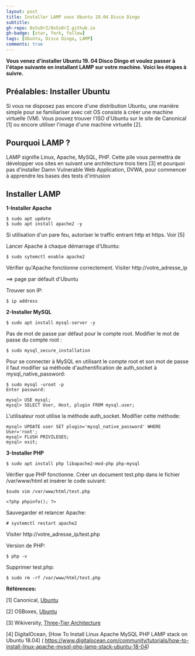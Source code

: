 ```yaml
---
layout: post
title: Installer LAMP sous Ubuntu 19.04 Disco Dingo
subtitle: 
gh-repo: 0xSs0rZ/0xSs0rZ.github.io
gh-badge: [star, fork, follow]
tags: [Ubuntu, Disco Dingo, LAMP]
comments: true
---
```


**Vous venez d'installer Ubuntu 19. 04 Disco Dingo et voulez passer à l'étape suivante en installant LAMP sur votre machine. Voici les étapes à suivre.**

## Préalables: Installer Ubuntu

Si vous ne disposez pas encore d'une distribution Ubuntu, une manière simple pour se familiariser avec cet OS consiste à créer une machine virtuelle (VM). Vous pouvez trouver l'ISO d'Ubuntu sur le site de Canonical [1] ou encore utiliser l'image d'une machine virtuelle [2].

## Pourquoi LAMP ?

LAMP signifie Linux, Apache, MySQL, PHP. Cette pile vous permettra de développer vos sites en suivant une architecture trois tiers [3] et pourquoi pas d'installer Damn Vulnerable Web Application, DVWA, pour commencer à apprendre les bases des tests d'intrusion

## Installer LAMP

**1-Installer Apache**

~~~
$ sudo apt update
$ sudo apt install apache2 -y
~~~

Si utilisation d'un pare feu, autoriser le traffic entrant http et https. Voir [5]

Lancer Apache à chaque démarrage d'Ubuntu:

~~~
$ sudo sytemctl enable apache2
~~~

Vérifier qu'Apache fonctionne correctement. Visiter http://votre_adresse_ip   

==> page par défault d'Ubuntu

Trouver son IP:

~~~
$ ip address
~~~

**2-Installer MySQL**

~~~
$ sudo apt install mysql-server -y 
~~~

Pas de mot de passe par défaut pour le compte root. Modifier le mot de passe du compte root :

~~~
$ sudo mysql_secure_installation
~~~

Pour se connecter à MySQL en utilisant le compte root et son mot de passe il faut modifier sa méthode d'authentification de auth_socket à mysql_native_password:

~~~
$ sudo mysql -uroot -p
Enter password: 

mysql> USE mysql; 
mysql> SELECT User, Host, plugin FROM mysql.user; 
~~~

L'utilisateur root utilise la méthode auth_socket. Modifier cette méthode: 

~~~
mysql> UPDATE user SET plugin='mysql_native_password' WHERE User='root'; 
mysql> FLUSH PRIVILEGES; 
mysql> exit; 
~~~

**3-Installer PHP**

~~~
$ sudo apt install php libapache2-mod-php php-mysql 
~~~

Vérifier que PHP fonctionne. Créer un document test.php dans le fichier /var/www/html et insérer le code suivant:

~~~
$sudo vim /var/www/html/test.php
~~~


~~~
<?php phpinfo(); ?>  
~~~

Sauvegarder et relancer Apache:

~~~
# systemctl restart apache2  
~~~

Visiter http://votre_adresse_ip/test.php  

Version de PHP:

~~~
$ php -v
~~~

Supprimer test.php:

~~~
$ sudo rm -rf /var/www/html/test.php
~~~

**Références:**

[1] Canonical, [Ubuntu]( https://ubuntu.com/)

[2] OSBoxes, [Ubuntu]( https://www.osboxes.org/ubuntu/)

[3] Wikiversity, [Three-Tier Architecture]( https://en.wikiversity.org/wiki/Three-Tier_Architecture)

[4] DigitalOcean, [How To Install Linux Apache MySQL PHP LAMP stack on Ubuntu 18.04] ( https://www.digitalocean.com/community/tutorials/how-to-install-linux-apache-mysql-php-lamp-stack-ubuntu-18-04)



